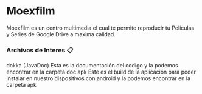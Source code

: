 # Moexfilm

Moexfilm es un centro multimedia el cual te permite reproducir tu Peliculas y Series de Google Drive a maxima calidad.


### Archivos de Interes 📋

dokka (JavaDoc) Esta es la documentación del codigo y la podemos encontrar en la carpeta doc
apk Este es el build de la aplicación para poder instalar en nuestro dispositivos con android y la podemos encontrar en la carpeta apk
